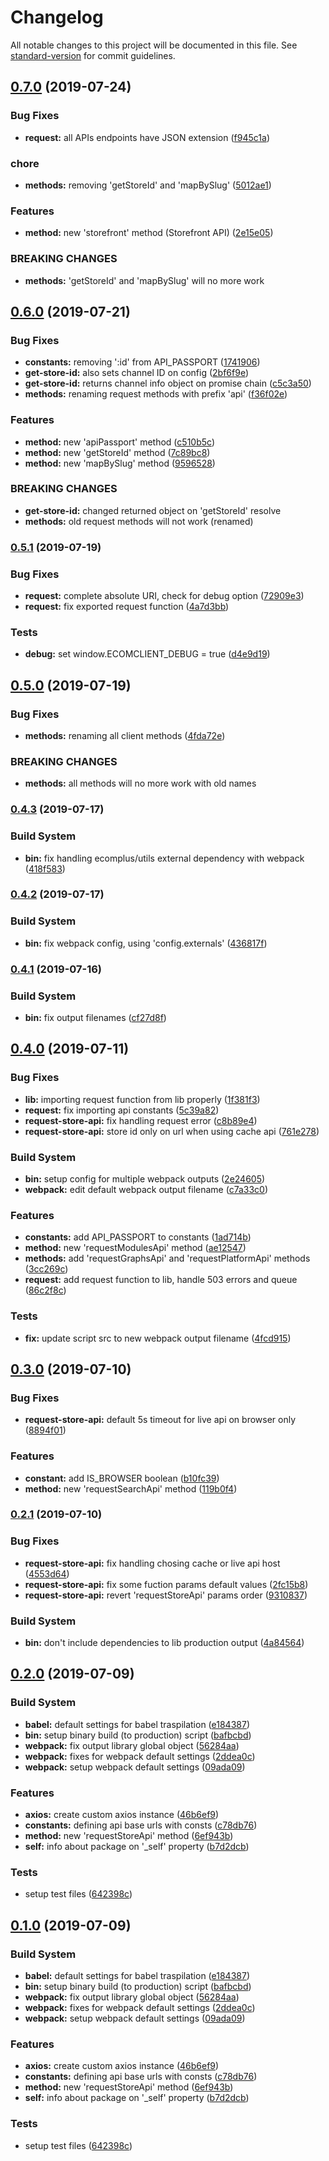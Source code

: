 # Changelog

All notable changes to this project will be documented in this file. See [standard-version](https://github.com/conventional-changelog/standard-version) for commit guidelines.

## [0.7.0](https://github.com/ecomclub/ecomplus-client/compare/v0.6.0...v0.7.0) (2019-07-24)


### Bug Fixes

* **request:** all APIs endpoints have JSON extension ([f945c1a](https://github.com/ecomclub/ecomplus-client/commit/f945c1a))


### chore

* **methods:** removing 'getStoreId' and 'mapBySlug' ([5012ae1](https://github.com/ecomclub/ecomplus-client/commit/5012ae1))


### Features

* **method:** new 'storefront' method (Storefront API) ([2e15e05](https://github.com/ecomclub/ecomplus-client/commit/2e15e05))


### BREAKING CHANGES

* **methods:** 'getStoreId' and 'mapBySlug' will no more work



## [0.6.0](https://github.com/ecomclub/ecomplus-client/compare/v0.5.1...v0.6.0) (2019-07-21)


### Bug Fixes

* **constants:** removing ':id' from API_PASSPORT ([1741906](https://github.com/ecomclub/ecomplus-client/commit/1741906))
* **get-store-id:** also sets channel ID on config ([2bf6f9e](https://github.com/ecomclub/ecomplus-client/commit/2bf6f9e))
* **get-store-id:** returns channel info object on promise chain ([c5c3a50](https://github.com/ecomclub/ecomplus-client/commit/c5c3a50))
* **methods:** renaming request methods with prefix 'api' ([f36f02e](https://github.com/ecomclub/ecomplus-client/commit/f36f02e))


### Features

* **method:** new 'apiPassport' method ([c510b5c](https://github.com/ecomclub/ecomplus-client/commit/c510b5c))
* **method:** new 'getStoreId' method ([7c89bc8](https://github.com/ecomclub/ecomplus-client/commit/7c89bc8))
* **method:** new 'mapBySlug' method ([9596528](https://github.com/ecomclub/ecomplus-client/commit/9596528))


### BREAKING CHANGES

* **get-store-id:** changed returned object on 'getStoreId' resolve
* **methods:** old request methods will not work (renamed)



### [0.5.1](https://github.com/ecomclub/ecomplus-client/compare/v0.5.0...v0.5.1) (2019-07-19)


### Bug Fixes

* **request:** complete absolute URI, check for debug option ([72909e3](https://github.com/ecomclub/ecomplus-client/commit/72909e3))
* **request:** fix exported request function ([4a7d3bb](https://github.com/ecomclub/ecomplus-client/commit/4a7d3bb))


### Tests

* **debug:** set window.ECOMCLIENT_DEBUG = true ([d4e9d19](https://github.com/ecomclub/ecomplus-client/commit/d4e9d19))



## [0.5.0](https://github.com/ecomclub/ecomplus-client/compare/v0.4.3...v0.5.0) (2019-07-19)


### Bug Fixes

* **methods:** renaming all client methods ([4fda72e](https://github.com/ecomclub/ecomplus-client/commit/4fda72e))


### BREAKING CHANGES

* **methods:** all methods will no more work with old names



### [0.4.3](https://github.com/ecomclub/ecomplus-client/compare/v0.4.2...v0.4.3) (2019-07-17)


### Build System

* **bin:** fix handling ecomplus/utils external dependency with webpack ([418f583](https://github.com/ecomclub/ecomplus-client/commit/418f583))



### [0.4.2](https://github.com/ecomclub/ecomplus-client/compare/v0.4.1...v0.4.2) (2019-07-17)


### Build System

* **bin:** fix webpack config, using 'config.externals' ([436817f](https://github.com/ecomclub/ecomplus-client/commit/436817f))



### [0.4.1](https://github.com/ecomclub/ecomplus-client/compare/v0.4.0...v0.4.1) (2019-07-16)


### Build System

* **bin:** fix output filenames ([cf27d8f](https://github.com/ecomclub/ecomplus-client/commit/cf27d8f))



## [0.4.0](https://github.com/ecomclub/ecomplus-client/compare/v0.3.0...v0.4.0) (2019-07-11)


### Bug Fixes

* **lib:** importing request function from lib properly ([1f381f3](https://github.com/ecomclub/ecomplus-client/commit/1f381f3))
* **request:** fix importing api constants ([5c39a82](https://github.com/ecomclub/ecomplus-client/commit/5c39a82))
* **request-store-api:** fix handling request error ([c8b89e4](https://github.com/ecomclub/ecomplus-client/commit/c8b89e4))
* **request-store-api:** store id only on url when using cache api ([761e278](https://github.com/ecomclub/ecomplus-client/commit/761e278))


### Build System

* **bin:** setup config for multiple webpack outputs ([2e24605](https://github.com/ecomclub/ecomplus-client/commit/2e24605))
* **webpack:** edit default webpack output filename ([c7a33c0](https://github.com/ecomclub/ecomplus-client/commit/c7a33c0))


### Features

* **constants:** add API_PASSPORT to constants ([1ad714b](https://github.com/ecomclub/ecomplus-client/commit/1ad714b))
* **method:** new 'requestModulesApi' method ([ae12547](https://github.com/ecomclub/ecomplus-client/commit/ae12547))
* **methods:** add 'requestGraphsApi' and 'requestPlatformApi' methods ([3cc269c](https://github.com/ecomclub/ecomplus-client/commit/3cc269c))
* **request:** add request function to lib, handle 503 errors and queue ([86c2f8c](https://github.com/ecomclub/ecomplus-client/commit/86c2f8c))


### Tests

* **fix:** update script src to new webpack output filename ([4fcd915](https://github.com/ecomclub/ecomplus-client/commit/4fcd915))



## [0.3.0](https://github.com/ecomclub/ecomplus-client/compare/v0.2.1...v0.3.0) (2019-07-10)


### Bug Fixes

* **request-store-api:** default 5s timeout for live api on browser only ([8894f01](https://github.com/ecomclub/ecomplus-client/commit/8894f01))


### Features

* **constant:** add IS_BROWSER boolean ([b10fc39](https://github.com/ecomclub/ecomplus-client/commit/b10fc39))
* **method:** new 'requestSearchApi' method ([119b0f4](https://github.com/ecomclub/ecomplus-client/commit/119b0f4))



### [0.2.1](https://github.com/ecomclub/ecomplus-client/compare/v0.2.0...v0.2.1) (2019-07-10)


### Bug Fixes

* **request-store-api:** fix handling chosing cache or live api host ([4553d64](https://github.com/ecomclub/ecomplus-client/commit/4553d64))
* **request-store-api:** fix some fuction params default values ([2fc15b8](https://github.com/ecomclub/ecomplus-client/commit/2fc15b8))
* **request-store-api:** revert 'requestStoreApi' params order ([9310837](https://github.com/ecomclub/ecomplus-client/commit/9310837))


### Build System

* **bin:** don't include dependencies to lib production output ([4a84564](https://github.com/ecomclub/ecomplus-client/commit/4a84564))



## [0.2.0](https://github.com/ecomclub/ecomplus-client/compare/v1.16.0...v0.2.0) (2019-07-09)


### Build System

* **babel:** default settings for babel traspilation ([e184387](https://github.com/ecomclub/ecomplus-client/commit/e184387))
* **bin:** setup binary build (to production) script ([bafbcbd](https://github.com/ecomclub/ecomplus-client/commit/bafbcbd))
* **webpack:** fix output library global object ([56284aa](https://github.com/ecomclub/ecomplus-client/commit/56284aa))
* **webpack:** fixes for webpack default settings ([2ddea0c](https://github.com/ecomclub/ecomplus-client/commit/2ddea0c))
* **webpack:** setup webpack default settings ([09ada09](https://github.com/ecomclub/ecomplus-client/commit/09ada09))


### Features

* **axios:** create custom axios instance ([46b6ef9](https://github.com/ecomclub/ecomplus-client/commit/46b6ef9))
* **constants:** defining api base urls with consts ([c78db76](https://github.com/ecomclub/ecomplus-client/commit/c78db76))
* **method:** new 'requestStoreApi' method ([6ef943b](https://github.com/ecomclub/ecomplus-client/commit/6ef943b))
* **self:** info about package on '_self' property ([b7d2dcb](https://github.com/ecomclub/ecomplus-client/commit/b7d2dcb))


### Tests

* setup test files ([642398c](https://github.com/ecomclub/ecomplus-client/commit/642398c))



## [0.1.0](https://github.com/ecomclub/ecomplus-client/compare/v1.16.0...v0.1.0) (2019-07-09)


### Build System

* **babel:** default settings for babel traspilation ([e184387](https://github.com/ecomclub/ecomplus-client/commit/e184387))
* **bin:** setup binary build (to production) script ([bafbcbd](https://github.com/ecomclub/ecomplus-client/commit/bafbcbd))
* **webpack:** fix output library global object ([56284aa](https://github.com/ecomclub/ecomplus-client/commit/56284aa))
* **webpack:** fixes for webpack default settings ([2ddea0c](https://github.com/ecomclub/ecomplus-client/commit/2ddea0c))
* **webpack:** setup webpack default settings ([09ada09](https://github.com/ecomclub/ecomplus-client/commit/09ada09))


### Features

* **axios:** create custom axios instance ([46b6ef9](https://github.com/ecomclub/ecomplus-client/commit/46b6ef9))
* **constants:** defining api base urls with consts ([c78db76](https://github.com/ecomclub/ecomplus-client/commit/c78db76))
* **method:** new 'requestStoreApi' method ([6ef943b](https://github.com/ecomclub/ecomplus-client/commit/6ef943b))
* **self:** info about package on '_self' property ([b7d2dcb](https://github.com/ecomclub/ecomplus-client/commit/b7d2dcb))


### Tests

* setup test files ([642398c](https://github.com/ecomclub/ecomplus-client/commit/642398c))
